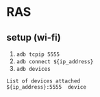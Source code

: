 # RAS

## setup (wi-fi)
1. `adb tcpip 5555`
2. `adb connect ${ip_address}`
3. `adb devices`
```jshelllanguage
List of devices attached
${ip_address}:5555	device
```
